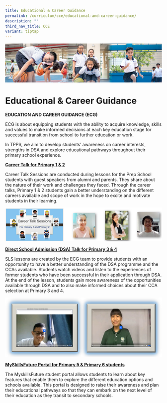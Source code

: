 ```yaml
---
title: Educational & Career Guidance
permalink: /curriculum/cce/educational-and-career-guidance/
description: ""
third_nav_title: CCE
variant: tiptap
---
```

![](/images/Our%20Learning%20Experiences.jpg)

Educational &amp; Career Guidance
=============================

<b>EDUCATION AND CAREER GUIDANCE (ECG)</b>

ECG is about equipping students with the ability to acquire knowledge, skills and values to make informed decisions at each key education stage for successful transition from school to further education or work.&nbsp;

In TPPS, we aim to develop students’ awareness on career interests, strengths in DSA and explore educational pathways throughout their primary school experience.&nbsp;

<u><b>Career Talk for Primary 1 &amp; 2</b></u>

Career Talk Sessions are conducted during lessons for the Prep School students with guest speakers from alumni and parents. They share about the nature of their work and challenges they faced. Through the career talks, Primary 1 &amp; 2 students gain a better understanding on the different careers available and scope of work in the hope to excite and motivate students in their learning.

![](/images/ECG1.png)

<u><b>Direct School Admission (DSA) Talk for Primary 3 &amp; 4</b></u>

SLS lessons are created by the ECG team to provide students with an opportunity to have a better understanding of the DSA programme and the CCAs available. Students watch videos and listen to the experiences of former students who have been successful in their application through DSA. At the end of the lesson, students gain more awareness of the opportunities available through DSA and to also make informed choices about their CCA selection at Primary 3 and 4.

![](/images/ECG2.png)

<u><b>MySkillsFuture Portal for Primary 5 &amp; Primary 6 students</b></u>

The MyskillsFuture student portal allows students to learn about key features that enable them to explore the different education options and schools available. This portal is designed to raise their awareness and plan their educational pathways so that they can embark on the next level of their education as they transit to secondary schools.
